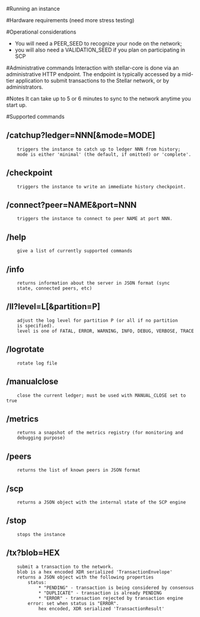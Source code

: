 #Running an instance

#Hardware requirements
    (need more stress testing)

#Operational considerations
* You will need a PEER_SEED to recognize your node on the network;
* you will also need a VALIDATION_SEED if you plan on participating in SCP

#Administrative commands
    Interaction with stellar-core is done via an administrative
    HTTP endpoint.
    The endpoint is typically accessed by a mid-tier application to
    submit transactions to the Stellar network, or by administrators.

#Notes
 It can take up to 5 or 6 minutes to sync to the network anytime you start up.

#Supported commands
## /catchup?ledger=NNN[&mode=MODE]
        triggers the instance to catch up to ledger NNN from history;
        mode is either 'minimal' (the default, if omitted) or 'complete'.
## /checkpoint
        triggers the instance to write an immediate history checkpoint.
## /connect?peer=NAME&port=NNN
        triggers the instance to connect to peer NAME at port NNN.
## /help
        give a list of currently supported commands
## /info
        returns information about the server in JSON format (sync
        state, connected peers, etc)
## /ll?level=L[&partition=P]
        adjust the log level for partition P (or all if no partition
        is specified).
        level is one of FATAL, ERROR, WARNING, INFO, DEBUG, VERBOSE, TRACE
## /logrotate
        rotate log file
## /manualclose
        close the current ledger; must be used with MANUAL_CLOSE set to true
## /metrics
        returns a snapshot of the metrics registry (for monitoring and
        debugging purpose)
## /peers
        returns the list of known peers in JSON format
## /scp
        returns a JSON object with the internal state of the SCP engine
## /stop
        stops the instance
## /tx?blob=HEX
        submit a transaction to the network.
        blob is a hex encoded XDR serialized 'TransactionEnvelope'
        returns a JSON object with the following properties
            status:
                * "PENDING" - transaction is being considered by consensus
                * "DUPLICATE" - transaction is already PENDING
                * "ERROR" - transaction rejected by transaction engine
            error: set when status is "ERROR".
                hex encoded, XDR serialized 'TransactionResult'
